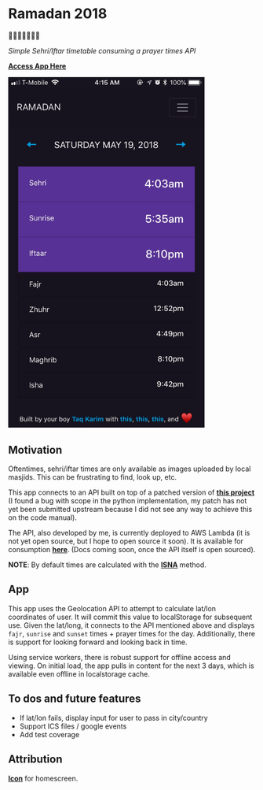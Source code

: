 # Ramadan 2018
🎉🎈🎂🍾🎊🍻💃

*Simple Sehri/Iftar timetable consuming a prayer times API*

**[Access App Here](https://mottaquikarim.github.io/Ramadan2018/)**

<img src="https://github.com/mottaquikarim/Ramadan2018/blob/master/app_screenshot.png?raw=true" width="400px">

## Motivation

Oftentimes, sehri/iftar times are only available as images uploaded by local masjids. This can be frustrating to find, look up, etc.

This app connects to an API built on top of a patched version of **[this project](http://praytimes.org/manual)** (I found a bug with scope in the python implementation, my patch has not yet been submitted upstream because I did not see any way to achieve this on the code manual).

The API, also developed by me, is currently deployed to AWS Lambda (it is not yet open source, but I hope to open source it soon). It is available for consumption **[here](https://ksw1yk85j7.execute-api.us-east-1.amazonaws.com/prod/location/40.7128/-74.0059?date=1525343638)**. (Docs coming soon, once the API itself is open sourced).

**NOTE**: By default times are calculated with the **[ISNA](http://praytimes.org/wiki/Prayer_Times_Calculation)** method.

## App

This app uses the Geolocation API to attempt to calculate lat/lon coordinates of user. It will commit this value to localStorage for subsequent use. Given the lat/long, it connects to the API mentioned above and displays `fajr`, `sunrise` and `sunset` times + prayer times for the day. Additionally, there is support for looking forward and looking back in time.

Using service workers, there is robust support for offline access and viewing. On initial load, the app pulls in content for the next 3 days, which is available even offline in localstorage cache.

## To dos and future features

* If lat/lon fails, display input for user to pass in city/country
* Support ICS files / google events
* Add test coverage

## Attribution

**[Icon](http://www.myiconfinder.com/icon/mosque-arab-arabia-islam-masjid-quran-muslim/18958#.512)** for homescreen.

